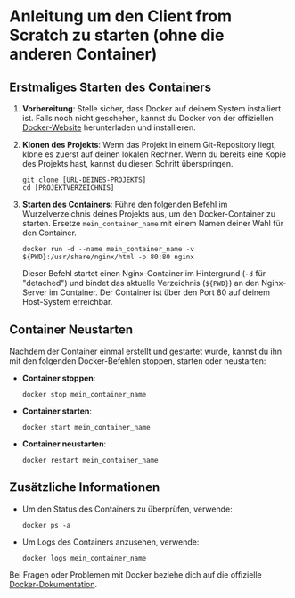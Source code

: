 # Anleitung um den Client from Scratch zu starten (ohne die anderen Container)

## Erstmaliges Starten des Containers

1. **Vorbereitung**: Stelle sicher, dass Docker auf deinem System installiert ist. Falls noch nicht geschehen, kannst du Docker von der offiziellen [Docker-Website](https://www.docker.com/get-started) herunterladen und installieren.

2. **Klonen des Projekts**: Wenn das Projekt in einem Git-Repository liegt, klone es zuerst auf deinen lokalen Rechner. Wenn du bereits eine Kopie des Projekts hast, kannst du diesen Schritt überspringen.

    ```
    git clone [URL-DEINES-PROJEKTS]
    cd [PROJEKTVERZEICHNIS]
    ```

3. **Starten des Containers**: Führe den folgenden Befehl im Wurzelverzeichnis deines Projekts aus, um den Docker-Container zu starten. Ersetze `mein_container_name` mit einem Namen deiner Wahl für den Container.

    ```
    docker run -d --name mein_container_name -v ${PWD}:/usr/share/nginx/html -p 80:80 nginx
    ```

    Dieser Befehl startet einen Nginx-Container im Hintergrund (`-d` für "detached") und bindet das aktuelle Verzeichnis (`${PWD}`) an den Nginx-Server im Container. Der Container ist über den Port 80 auf deinem Host-System erreichbar.

## Container Neustarten

Nachdem der Container einmal erstellt und gestartet wurde, kannst du ihn mit den folgenden Docker-Befehlen stoppen, starten oder neustarten:

- **Container stoppen**: 

    ```
    docker stop mein_container_name
    ```

- **Container starten**: 

    ```
    docker start mein_container_name
    ```

- **Container neustarten**: 

    ```
    docker restart mein_container_name
    ```

## Zusätzliche Informationen

- Um den Status des Containers zu überprüfen, verwende:

    ```
    docker ps -a
    ```

- Um Logs des Containers anzusehen, verwende:

    ```
    docker logs mein_container_name
    ```

Bei Fragen oder Problemen mit Docker beziehe dich auf die offizielle [Docker-Dokumentation](https://docs.docker.com/).

